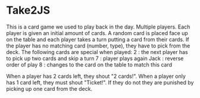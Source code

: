 # Take2JS
This is a card game we used to play back in the day. Multiple players. Each player is given an initial amount of cards.
A random card is placed face up on the table and each player takes a turn putting a card from their cards.
If the player has no matching card (number, type), they have to pick from the deck.
The following cards are special when played:
2 : the next player has to pick up two cards and skip a turn
7 : player plays again
Jack : reverse order of play
8 : changes to the card on the table to match this card

When a player has 2 cards left, they shout "2 cards!".
When a player only has 1 card left, they must shout "Ticket!". If they do not they are punished by picking up one card from the deck.
